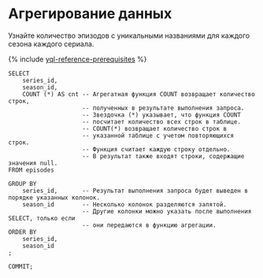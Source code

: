 # Агрегирование данных

Узнайте количество эпизодов с уникальными названиями для каждого сезона каждого сериала.

{% include [yql-reference-prerequisites](_includes/yql_tutorial_prerequisites.md) %}

```yql
SELECT
    series_id,
    season_id,
    COUNT (*) AS cnt -- Агрегатная функция COUNT возвращает количество строк,
                     -- полученных в результате выполнения запроса.
                     -- Звездочка (*) указывает, что функция COUNT
                     -- посчитает количество всех строк в таблице.
                     -- COUNT(*) возвращает количество строк в
                     -- указанной таблице с учетом повторяющихся строк.
                     -- Функция считает каждую строку отдельно.
                     -- В результат также входят строки, содержащие значения null.
FROM episodes

GROUP BY
    series_id,       -- Результат выполнения запроса будет выведен в порядке указанных колонок.
    season_id        -- Несколько колонок разделяются запятой.
                     -- Другие колонки можно указать после выполнения SELECT, только если
                     -- они передаются в функцию агрегации.
ORDER BY
    series_id,
    season_id
;

COMMIT;
```